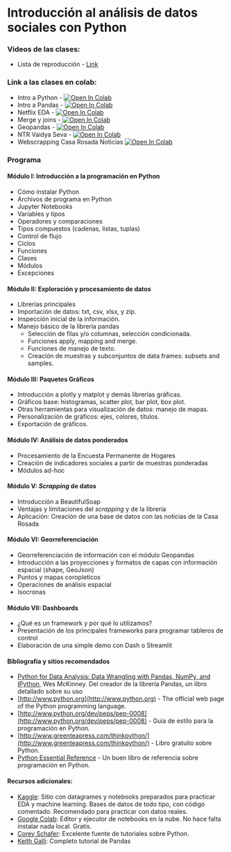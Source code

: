 # Introducción al análisis de datos sociales con Python

### Videos de las clases: 

- Lista de reproducción - [Link](https://youtube.com/playlist?list=PLizG_Dj-QCrez54JuIIPT_CmxhrVIGF1c)

### Link a las clases en colab:

- Intro a Python - [![Open In Colab](https://colab.research.google.com/assets/colab-badge.svg)](https://colab.research.google.com/github/matog/Flacso_ciencia_de_datos_python_2022/blob/main/Clase1/0%20-%20Introduccion%20a%20Python.ipynb)
- Intro a Pandas - [![Open In Colab](https://colab.research.google.com/assets/colab-badge.svg)](https://colab.research.google.com/github/matog/Flacso_ciencia_de_datos_python_2022/blob/main/Clase2/1%20-%20Introducción%20a%20pandas.ipynb)
- Netflix EDA - [![Open In Colab](https://colab.research.google.com/assets/colab-badge.svg)](https://colab.research.google.com/github/matog/Flacso_ciencia_de_datos_python_2022/blob/main/Clase3/3%20-%20Netflix_EDA.ipynb)
- Merge y joins - [![Open In Colab](https://colab.research.google.com/assets/colab-badge.svg)](https://colab.research.google.com/github/matog/Flacso_ciencia_de_datos_python_2022/blob/main/Clase3/4%20-%20Merge%20y%20Join.ipynb)
- Geopandas - [![Open In Colab](https://colab.research.google.com/assets/colab-badge.svg)](https://colab.research.google.com/github/matog/Flacso_ciencia_de_datos_python_2022/blob/main/Clase4/5%20-%20GIS.ipynb)
- NTR Vaidya Seva - [![Open In Colab](https://colab.research.google.com/assets/colab-badge.svg)](https://colab.research.google.com/github/matog/Flacso_ciencia_de_datos_python_2022/blob/main/Clase5/6-NTR%20Vaidya%20Seva.ipynb)
- Webscrapping Casa Rosada Noticias [![Open In Colab](https://colab.research.google.com/assets/colab-badge.svg)](https://colab.research.google.com/github/matog/Flacso_ciencia_de_datos_python_2022/blob/main/Clase6/webscrapping.ipynb)


### Programa
#### Módulo I: Introducción a la programación en Python
- Cómo instalar Python
- Archivos de programa en Python
- Jupyter Notebooks
- Variables y tipos
- Operadores y comparaciones
- Tipos compuestos (cadenas, listas, tuplas)
- Control de flujo
- Ciclos
- Funciones
- Clases
- Módulos
- Excepciones
  
####  Módulo II: Exploración y procesamiento de datos
  
- Librerías principales
- Importación de datos: txt, csv, xlsx, y zip.
- Inspección inicial de la información.
- Manejo básico de la librería pandas
	- Selección de filas y/o columnas, selección condicionada.
  	- Funciones apply, mapping and merge.
  	- Funciones de manejo de texto.
	- Creación de muestras y subconjuntos de data frames: subsets and samples.

#### Módulo III: Paquetes Gráficos  
- Introducción a plotly y matplot y demás librerías gráficas.
- Gráficos base: histogramas, scatter plot, bar plot, box plot.
- Otras herramientas para visualización de datos: manejo de mapas.
- Personalización de gráficos: ejes, colores, títulos.
- Exportación de gráficos.

#### Módulo IV: Análisis de datos ponderados
- Procesamiento de la Encuesta Permanente de Hogares
- Creación de indicadores sociales a partir de muestras ponderadas
- Módulos ad-hoc

#### Módulo V: _Scrapping_ de datos
- Introducción a BeautifulSoap
- Ventajas y limitaciones del _scrapping_ y de la librería
- Aplicación: Creación de una base de datos con las noticias de la Casa Rosada

#### Módulo VI: Georreferenciación
- Georreferenciación de información con el módulo Geopandas
- Introducción a las proyecciones y formatos de capas con información espacial (shape, GeoJson)
- Puntos y mapas coropleticos
- Operaciones de análisis espacial
- Isocronas

#### Módulo VII: Dashboards
- ¿Qué es un framework y por qué lo utilizamos?
- Presentación de los principales frameworks para programar tableros de control
- Elaboración de una simple demo con Dash o Streamlit


#### Bibliografía y sitios recomendados
- [Python for Data Analysis: Data Wrangling with Pandas, NumPy, and IPython](https://wesmckinney.com/book/), Wes McKinney. Del creador de la librería Pandas, un libro detallado sobre su uso
- [http://www.python.org](http://www.python.org) - The official web page of the Python programming language.
- [http://www.python.org/dev/peps/pep-0008](http://www.python.org/dev/peps/pep-0008) - Guía de estilo para la programación en Python. 
- [http://www.greenteapress.com/thinkpython/](http://www.greenteapress.com/thinkpython/) - Libro gratuito sobre Python.
- [Python Essential Reference](http://www.amazon.com/Python-Essential-Reference-4th-Edition/dp/0672329786) - Un buen libro de referencia sobre programación en Python.

#### Recursos adicionales:

- [Kaggle](https://www.kaggle.com/):  Sitio con datagrames y notebooks preparados para practicar EDA y machine learning. Bases de datos de todo tipo, con código comentado. Recomendado para practicar con datos reales.
- [Google Colab](https://colab.research.google.com): Editor y ejecutor de notebooks en la nube. No hace falta instalar nada local. Gratis.
- [Corey Schafer](https://www.youtube.com/c/Coreyms/playlists): Excelente fuente de tutoriales sobre Python.
- [Keith Galli](https://www.youtube.com/watch?v=vmEHCJofslg&t=13s): Completo tutorial de Pandas
